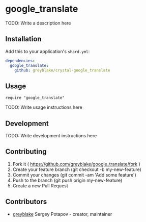 # google_translate

TODO: Write a description here

## Installation


Add this to your application's `shard.yml`:

```yaml
dependencies:
  google_translate:
    github: greyblake/crystal-google_translate
```


## Usage


```crystal
require "google_translate"
```


TODO: Write usage instructions here

## Development

TODO: Write development instructions here

## Contributing

1. Fork it ( https://github.com/greyblake/google_translate/fork )
2. Create your feature branch (git checkout -b my-new-feature)
3. Commit your changes (git commit -am 'Add some feature')
4. Push to the branch (git push origin my-new-feature)
5. Create a new Pull Request

## Contributors

- [greyblake](https://github.com/greyblake) Sergey Potapov - creator, maintainer
